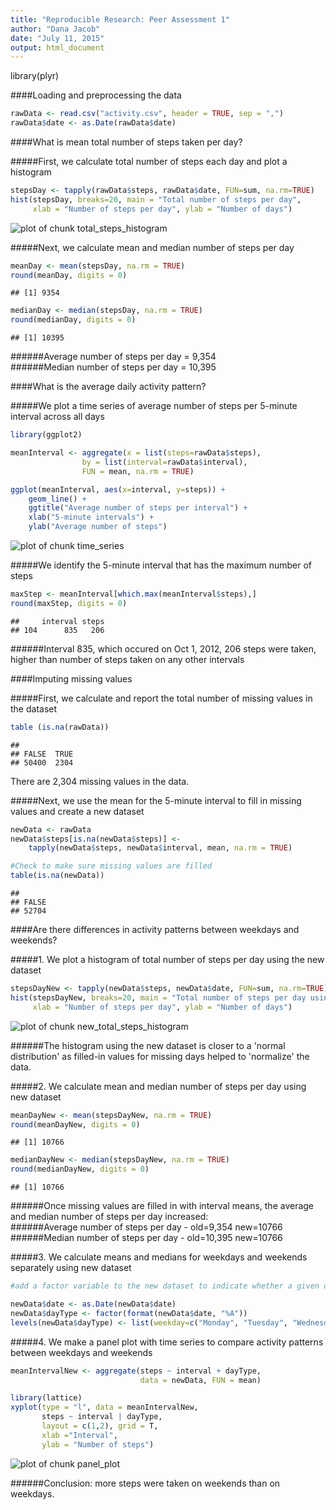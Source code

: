 ```yaml
---
title: "Reproducible Research: Peer Assessment 1"
author: "Dana Jacob"
date: "July 11, 2015"
output: html_document
---
```


library(plyr)

####Loading and preprocessing the data


```r
rawData <- read.csv("activity.csv", header = TRUE, sep = ",")
rawData$date <- as.Date(rawData$date)    
```
    
####What is mean total number of steps taken per day?

#####First, we calculate total number of steps each day and plot a histogram


```r
stepsDay <- tapply(rawData$steps, rawData$date, FUN=sum, na.rm=TRUE)
hist(stepsDay, breaks=20, main = "Total number of steps per day",
     xlab = "Number of steps per day", ylab = "Number of days")
```

![plot of chunk total_steps_histogram](figure/total_steps_histogram-1.png) 

#####Next, we calculate mean and median number of steps per day


```r
meanDay <- mean(stepsDay, na.rm = TRUE)
round(meanDay, digits = 0)
```

```
## [1] 9354
```

```r
medianDay <- median(stepsDay, na.rm = TRUE)
round(medianDay, digits = 0)
```

```
## [1] 10395
```

######Average number of steps per day = 9,354  
######Median number of steps per day = 10,395

####What is the average daily activity pattern?

#####We plot a time series of average number of steps per 5-minute interval across all days


```r
library(ggplot2)

meanInterval <- aggregate(x = list(steps=rawData$steps),
                by = list(interval=rawData$interval), 
                FUN = mean, na.rm = TRUE)

ggplot(meanInterval, aes(x=interval, y=steps)) + 
    geom_line() +
    ggtitle("Average number of steps per interval") +
    xlab("5-minute intervals") +
    ylab("Average number of steps")
```

![plot of chunk time_series](figure/time_series-1.png) 

#####We identify the 5-minute interval that has the maximum number of steps


```r
maxStep <- meanInterval[which.max(meanInterval$steps),]
round(maxStep, digits = 0)
```

```
##     interval steps
## 104      835   206
```

######Interval 835, which occured on Oct 1, 2012, 206 steps were taken, higher than number of steps taken on any other intervals 

####Imputing missing values

#####First, we calculate and report the total number of missing values in the dataset 


```r
table (is.na(rawData))
```

```
## 
## FALSE  TRUE 
## 50400  2304
```

There are 2,304 missing values in the data. 

#####Next, we use the mean for the 5-minute interval to fill in missing values and create a new dataset


```r
newData <- rawData
newData$steps[is.na(newData$steps)] <- 
    tapply(newData$steps, newData$interval, mean, na.rm = TRUE)

#Check to make sure missing values are filled
table(is.na(newData))
```

```
## 
## FALSE 
## 52704
```

####Are there differences in activity patterns between weekdays and weekends?

#####1. We plot a histogram of total number of steps per day using the new dataset


```r
stepsDayNew <- tapply(newData$steps, newData$date, FUN=sum, na.rm=TRUE)
hist(stepsDayNew, breaks=20, main = "Total number of steps per day using new dataset",
     xlab = "Number of steps per day", ylab = "Number of days")
```

![plot of chunk new_total_steps_histogram](figure/new_total_steps_histogram-1.png) 

######The histogram using the new dataset is closer to a 'normal distribution' as filled-in values for missing days helped to 'normalize' the data.

#####2. We calculate mean and median number of steps per day using new dataset


```r
meanDayNew <- mean(stepsDayNew, na.rm = TRUE)
round(meanDayNew, digits = 0)
```

```
## [1] 10766
```

```r
medianDayNew <- median(stepsDayNew, na.rm = TRUE)
round(medianDayNew, digits = 0)
```

```
## [1] 10766
```

######Once missing values are filled in with interval means, the average and median number of steps per day increased:  
######Average number of steps per day - old=9,354 new=10766  
######Median number of steps per day - old=10,395 new=10766

#####3. We calculate means and medians for weekdays and weekends separately using new dataset


```r
#add a factor variable to the new dataset to indicate whether a given date is a weekday or weekend day

newData$date <- as.Date(newData$date)
newData$dayType <- factor(format(newData$date, "%A"))
levels(newData$dayType) <- list(weekday=c("Monday", "Tuesday", "Wednesday", "Thursday", "Friday"), weekend=c("Saturday", "Sunday"))
```

#####4. We make a panel plot with time series to compare activity patterns between weekdays and weekends


```r
meanIntervalNew <- aggregate(steps ~ interval + dayType,
                             data = newData, FUN = mean)

library(lattice)
xyplot(type = "l", data = meanIntervalNew,
       steps ~ interval | dayType,
       layout = c(1,2), grid = T,
       xlab ="Interval",
       ylab = "Number of steps")
```

![plot of chunk panel_plot](figure/panel_plot-1.png) 

######Conclusion: more steps were taken on weekends than on weekdays.
